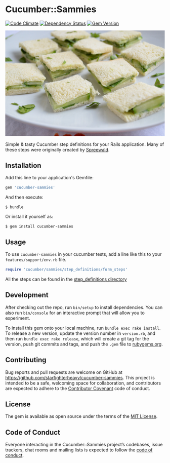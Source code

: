 # Cucumber::Sammies

[![Code Climate](https://codeclimate.com/github/starfighterheavy/cucumber-sammies/badges/gpa.svg)](https://codeclimate.com/github/starfighterheavy/cucumber-sammies)
[![Dependency Status](https://gemnasium.com/starfighterheavy/cucumber-sammies.svg)](https://gemnasium.com/starfighterheavy/cucumber-sammies)
[![Gem Version](https://badge.fury.io/rb/cucumber-sammies.svg)](https://badge.fury.io/rb/cucumber-sammies)

![Cucumber Sandwhiches](./sammies.jpg)

Simple & tasty Cucumber step definitions for your Rails application. Many of these steps were originally created by [Spreewald](https://github.com/makandra/spreewald).

## Installation

Add this line to your application's Gemfile:

```ruby
gem 'cucumber-sammies'
```

And then execute:

    $ bundle

Or install it yourself as:

    $ gem install cucumber-sammies

## Usage

To use `cucumber-sammies` in your cucumber tests, add a line like this to your `features/support/env.rb` file.

```ruby
require 'cucumber/sammies/step_definitions/form_steps'
```

All the steps can be found in the [step_definitions directory](https://github.com/starfighterheavy/cucumber-sammies/tree/master/lib/cucumber/sammies/step_definitions)

## Development

After checking out the repo, run `bin/setup` to install dependencies. You can also run `bin/console` for an interactive prompt that will allow you to experiment.

To install this gem onto your local machine, run `bundle exec rake install`. To release a new version, update the version number in `version.rb`, and then run `bundle exec rake release`, which will create a git tag for the version, push git commits and tags, and push the `.gem` file to [rubygems.org](https://rubygems.org).

## Contributing

Bug reports and pull requests are welcome on GitHub at https://github.com/starfighterheavy/cucumber-sammies. This project is intended to be a safe, welcoming space for collaboration, and contributors are expected to adhere to the [Contributor Covenant](http://contributor-covenant.org) code of conduct.

## License

The gem is available as open source under the terms of the [MIT License](https://opensource.org/licenses/MIT).

## Code of Conduct

Everyone interacting in the Cucumber::Sammies project’s codebases, issue trackers, chat rooms and mailing lists is expected to follow the [code of conduct](https://github.com/starfighterheavy/cucumber-sammies/blob/master/CODE_OF_CONDUCT.md).
